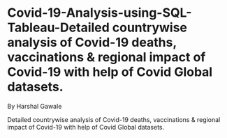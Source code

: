 # Covid-19-Analysis-using-SQL-Tableau-Detailed countrywise analysis of Covid-19 deaths, vaccinations & regional impact of Covid-19 with help of Covid Global datasets.

By Harshal Gawale

Detailed countrywise analysis of Covid-19 deaths, vaccinations & regional impact of Covid-19 with help of Covid Global datasets.
